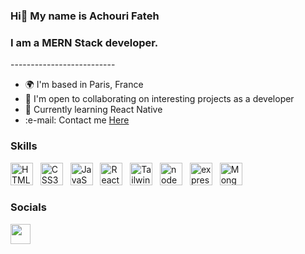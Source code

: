 ### Hi👋 My name is Achouri Fateh

<h3>I am a MERN Stack developer.</h3>
--------------------------
<div>
<ul>
<li>🌍 I'm based in Paris, France</li>
<li>🤝 I'm open to collaborating on interesting projects as a developer</li>
<li> 🧠  Currently learning React Native</li>
<li> :e-mail: Contact me <a href="https://fatehachouri.github.io/profile/"> Here</a></li>
</ul>
</div>

### Skills

<p align="left">
<a href="https://developer.mozilla.org/en-US/docs/Glossary/HTML5" target="_blank" rel="noreferrer"><img src="https://raw.githubusercontent.com/danielcranney/readme-generator/main/public/icons/skills/html5-colored.svg" width="36" height="36" alt="HTML5" /></a> &nbsp;
<a href="https://www.w3.org/TR/CSS/#css" target="_blank" rel="noreferrer"><img src="https://raw.githubusercontent.com/danielcranney/readme-generator/main/public/icons/skills/css3-colored.svg" width="36" height="36" alt="CSS3" /></a> &nbsp;
 <a href="https://developer.mozilla.org/en-US/docs/Web/JavaScript" target="_blank" rel="noreferrer"><img src="https://raw.githubusercontent.com/danielcranney/readme-generator/main/public/icons/skills/javascript-colored.svg" width="36" height="36" alt="JavaScript" /></a> &nbsp;
<a href="https://reactjs.org/" target="_blank" rel="noreferrer"><img src="https://raw.githubusercontent.com/danielcranney/readme-generator/main/public/icons/skills/react-colored.svg" width="36" height="36" alt="React" /></a> &nbsp;
<a href="https://tailwindcss.com/" target="_blank" rel="noreferrer"><img src="https://raw.githubusercontent.com/danielcranney/readme-generator/main/public/icons/skills/tailwindcss-colored.svg" width="36" height="36" alt="TailwindCSS" /></a> &nbsp; 
<a href="https://nodejs.org" target="_blank" rel="noreferrer"><img src="https://d1fmx1rbmqrxrr.cloudfront.net/zdnet/i/edit/ne/2021/07/NodeJS.jpg" width="36" height="36" alt="node js" /></a> &nbsp;
<a href="https://expressjs.com" target="_blank" rel="noreferrer"><img src="https://www.mementotech.in/assets/images/icons/express.png" width="36" height="36" alt="express js" /></a> &nbsp;
<a href="https://nodejs.org" target="_blank" rel="noreferrer"><img src="https://w7.pngwing.com/pngs/429/921/png-transparent-mongodb-plain-wordmark-logo-icon.png" width="36" height="36" alt="MongoDb" /></a> &nbsp;

### Socials

<p align="left"> <a href="https://www.mongodb.com/" target="_blank" rel="noreferrer"><img src="https://raw.githubusercontent.com/danielcranney/readme-generator/main/public/icons/socials/linkedin.svg" width="32" height="32" /></a> </p>
